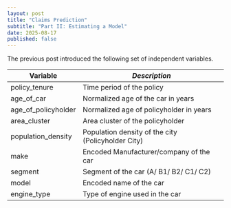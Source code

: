 ```yaml
---
layout: post
title: "Claims Prediction"
subtitle: "Part II: Estimating a Model"
date: 2025-08-17
published: false
---
```


The previous post introduced the following set of independent variables.

| **Variable**  | *Description* |
| ------------- | ------------------------------------- |
| policy_tenure | Time period of the policy |
| age_of_car | Normalized age of the car in years |
| age_of_policyholder | Normalized age of policyholder in years |
| area_cluster | Area cluster of the policyholder |
| population_density | Population density of the city (Policyholder City) |
| make | Encoded Manufacturer/company of the car |
| segment | Segment of the car (A/ B1/ B2/ C1/ C2) |
| model | Encoded name of the car |
| engine_type | Type of engine used in the car |